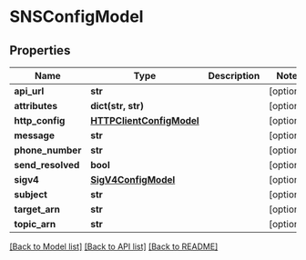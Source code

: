 # SNSConfigModel

## Properties
Name | Type | Description | Notes
------------ | ------------- | ------------- | -------------
**api_url** | **str** |  | [optional] 
**attributes** | **dict(str, str)** |  | [optional] 
**http_config** | [**HTTPClientConfigModel**](HTTPClientConfigModel.md) |  | [optional] 
**message** | **str** |  | [optional] 
**phone_number** | **str** |  | [optional] 
**send_resolved** | **bool** |  | [optional] 
**sigv4** | [**SigV4ConfigModel**](SigV4ConfigModel.md) |  | [optional] 
**subject** | **str** |  | [optional] 
**target_arn** | **str** |  | [optional] 
**topic_arn** | **str** |  | [optional] 

[[Back to Model list]](../README.md#documentation-for-models) [[Back to API list]](../README.md#documentation-for-api-endpoints) [[Back to README]](../README.md)


